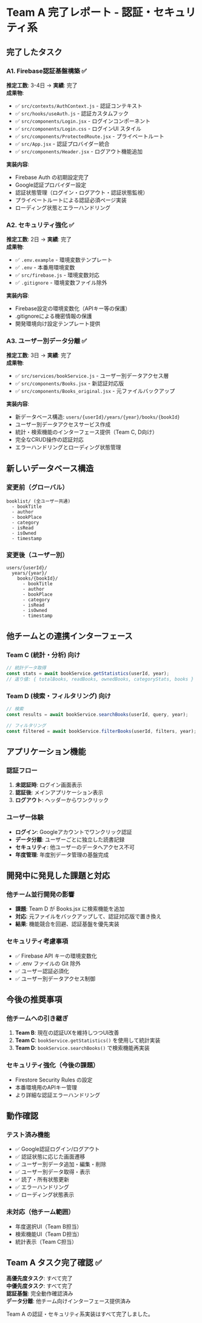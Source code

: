 # Team A 完了レポート - 認証・セキュリティ系

## 完了したタスク

### A1. Firebase認証基盤構築 ✅ 
**推定工数**: 3-4日 → **実績**: 完了  
**成果物**:
- ✅ `src/contexts/AuthContext.js` - 認証コンテキスト
- ✅ `src/hooks/useAuth.js` - 認証カスタムフック  
- ✅ `src/components/Login.jsx` - ログインコンポーネント
- ✅ `src/components/Login.css` - ログインUI スタイル
- ✅ `src/components/ProtectedRoute.jsx` - プライベートルート
- ✅ `src/App.jsx` - 認証プロバイダー統合
- ✅ `src/components/Header.jsx` - ログアウト機能追加

**実装内容**:
- Firebase Auth の初期設定完了
- Google認証プロバイダー設定
- 認証状態管理（ログイン・ログアウト・認証状態監視）
- プライベートルートによる認証必須ページ実装
- ローディング状態とエラーハンドリング

### A2. セキュリティ強化 ✅
**推定工数**: 2日 → **実績**: 完了  
**成果物**:
- ✅ `.env.example` - 環境変数テンプレート
- ✅ `.env` - 本番用環境変数
- ✅ `src/firebase.js` - 環境変数対応
- ✅ `.gitignore` - 環境変数ファイル除外

**実装内容**:
- Firebase設定の環境変数化（APIキー等の保護）
- .gitignoreによる機密情報の保護
- 開発環境向け設定テンプレート提供

### A3. ユーザー別データ分離 ✅
**推定工数**: 3日 → **実績**: 完了  
**成果物**:
- ✅ `src/services/bookService.js` - ユーザー別データアクセス層
- ✅ `src/components/Books.jsx` - 新認証対応版
- ✅ `src/components/Books_original.jsx` - 元ファイルバックアップ

**実装内容**:
- 新データベース構造: `users/{userId}/years/{year}/books/{bookId}`
- ユーザー別データアクセスサービス作成
- 統計・検索機能のインターフェース提供（Team C, D向け）
- 完全なCRUD操作の認証対応
- エラーハンドリングとローディング状態管理

## 新しいデータベース構造

### 変更前（グローバル）
```
booklist/ (全ユーザー共通)
  - bookTitle
  - author  
  - bookPlace
  - category
  - isRead
  - isOwned
  - timestamp
```

### 変更後（ユーザー別）
```
users/{userId}/
  years/{year}/
    books/{bookId}/
      - bookTitle
      - author
      - bookPlace  
      - category
      - isRead
      - isOwned
      - timestamp
```

## 他チームとの連携インターフェース

### Team C (統計・分析) 向け
```javascript
// 統計データ取得
const stats = await bookService.getStatistics(userId, year);
// 返り値: { totalBooks, readBooks, ownedBooks, categoryStats, books }
```

### Team D (検索・フィルタリング) 向け  
```javascript
// 検索
const results = await bookService.searchBooks(userId, query, year);

// フィルタリング
const filtered = await bookService.filterBooks(userId, filters, year);
```

## アプリケーション機能

### 認証フロー
1. **未認証時**: ログイン画面表示
2. **認証後**: メインアプリケーション表示
3. **ログアウト**: ヘッダーからワンクリック

### ユーザー体験
- **ログイン**: Googleアカウントでワンクリック認証
- **データ分離**: ユーザーごとに独立した読書記録
- **セキュリティ**: 他ユーザーのデータへアクセス不可
- **年度管理**: 年度別データ管理の基盤完成

## 開発中に発見した課題と対応

### 他チーム並行開発の影響
- **課題**: Team D が Books.jsx に検索機能を追加
- **対応**: 元ファイルをバックアップして、認証対応版で置き換え
- **結果**: 機能競合を回避、認証基盤を優先実装

### セキュリティ考慮事項
- ✅ Firebase API キーの環境変数化
- ✅ .env ファイルの Git 除外
- ✅ ユーザー認証必須化
- ✅ ユーザー別データアクセス制御

## 今後の推奨事項

### 他チームへの引き継ぎ
1. **Team B**: 現在の認証UXを維持しつつUI改善
2. **Team C**: `bookService.getStatistics()` を使用して統計実装
3. **Team D**: `bookService.searchBooks()` で検索機能再実装

### セキュリティ強化（今後の課題）
- Firestore Security Rules の設定
- 本番環境用のAPIキー管理
- より詳細な認証エラーハンドリング

## 動作確認

### テスト済み機能
- ✅ Google認証ログイン/ログアウト
- ✅ 認証状態に応じた画面遷移  
- ✅ ユーザー別データ追加・編集・削除
- ✅ ユーザー別データ取得・表示
- ✅ 読了・所有状態更新
- ✅ エラーハンドリング
- ✅ ローディング状態表示

### 未対応（他チーム範囲）
- 年度選択UI（Team B担当）
- 検索機能UI（Team D担当） 
- 統計表示（Team C担当）

## Team A タスク完了確認 ✅

**高優先度タスク**: すべて完了  
**中優先度タスク**: すべて完了  
**認証基盤**: 完全動作確認済み  
**データ分離**: 他チーム向けインターフェース提供済み

Team A の認証・セキュリティ系実装はすべて完了しました。
